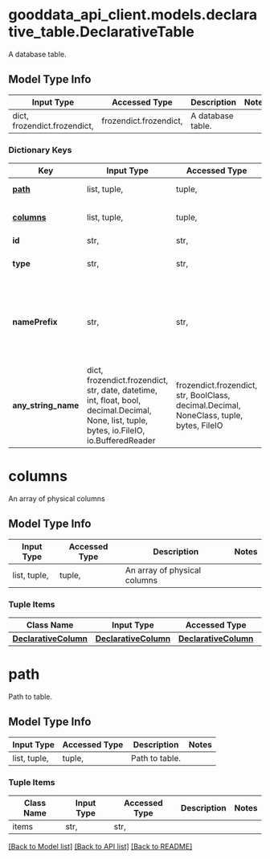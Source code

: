 # gooddata_api_client.models.declarative_table.DeclarativeTable

A database table.

## Model Type Info
Input Type | Accessed Type | Description | Notes
------------ | ------------- | ------------- | -------------
dict, frozendict.frozendict,  | frozendict.frozendict,  | A database table. | 

### Dictionary Keys
Key | Input Type | Accessed Type | Description | Notes
------------ | ------------- | ------------- | ------------- | -------------
**[path](#path)** | list, tuple,  | tuple,  | Path to table. | 
**[columns](#columns)** | list, tuple,  | tuple,  | An array of physical columns | 
**id** | str,  | str,  | Table id. | 
**type** | str,  | str,  | Table type: TABLE or VIEW. | 
**namePrefix** | str,  | str,  | Table or view name prefix used in scan. Will be stripped when generating LDM. | [optional] 
**any_string_name** | dict, frozendict.frozendict, str, date, datetime, int, float, bool, decimal.Decimal, None, list, tuple, bytes, io.FileIO, io.BufferedReader | frozendict.frozendict, str, BoolClass, decimal.Decimal, NoneClass, tuple, bytes, FileIO | any string name can be used but the value must be the correct type | [optional]

# columns

An array of physical columns

## Model Type Info
Input Type | Accessed Type | Description | Notes
------------ | ------------- | ------------- | -------------
list, tuple,  | tuple,  | An array of physical columns | 

### Tuple Items
Class Name | Input Type | Accessed Type | Description | Notes
------------- | ------------- | ------------- | ------------- | -------------
[**DeclarativeColumn**](DeclarativeColumn.md) | [**DeclarativeColumn**](DeclarativeColumn.md) | [**DeclarativeColumn**](DeclarativeColumn.md) |  | 

# path

Path to table.

## Model Type Info
Input Type | Accessed Type | Description | Notes
------------ | ------------- | ------------- | -------------
list, tuple,  | tuple,  | Path to table. | 

### Tuple Items
Class Name | Input Type | Accessed Type | Description | Notes
------------- | ------------- | ------------- | ------------- | -------------
items | str,  | str,  |  | 

[[Back to Model list]](../../README.md#documentation-for-models) [[Back to API list]](../../README.md#documentation-for-api-endpoints) [[Back to README]](../../README.md)
